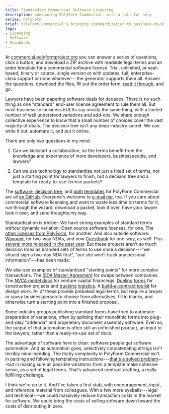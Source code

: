 ```yaml
---
title: Standardize Commercial Software Licensing
description: announcing PolyForm Commercial, with a call for help
series: PolyForm
brief: PolyForm Commercial's bringing standardization to business-to-business software licensing, with a mix of terms and tech.  We need eyeballs and feedback!
tags:
- Licensing
- Software
- Standards
---
```


At [commercial.polyformproject.org](https://commercial.polyformproject.org) you can answer a series of questions, click a button, and download a ZIP archive with readable legal terms and an order template for a commercial software license.  Trial, unlimited, or seat-based, binary or source, single version or with updates, full, enterprise-class support or none whatever---the generator supports them all.  Answer the questions, download the files, fill out the order form, [read it through](https://notlegaladvice.law/), and go.

Lawyers have been papering software deals for decades.  There is no such thing as one "standard" end-user license agreement to rule them all.  But most business-to-business EULAs say mostly the same thing, with a limited number of well understood variations and add-ons.  We share enough collective experience to know that a small number of choices cover the vast majority of deals.  The decision tree isn't any deep industry secret.  We can write it out, automate it, and put it online.

There are only two questions in my mind:

1.  Can we kickstart a collaboration, so the terms benefit from the knowledge and experience of more developers, businesspeople, and lawyers?

2.  Can we use technology to standardize not just a fixed set of terms, not just a starting point for lawyers to finish, but a decision tree and a template for ready-to-use license packets?

The [software](https://github.com/polyformproject/commercial.polyformproject.org/blob/main/index.js), [decision tree](https://github.com/polyformproject/commercial.polyformproject.org/blob/main/prompts.yml), and [both](https://github.com/polyformproject/commercial.polyformproject.org/blob/main/order.md) [templates](https://github.com/polyformproject/commercial.polyformproject.org/blob/main/terms.md) for PolyForm Commercial are all [on GitHub](https://github.com/polyformproject/commercial.polyformproject.org).  Everyone's welcome to [e-mail me](mailto:kyle@kemitchell.com), too.  If you care about commercial software licensing and want to waste less time on terms for it, run through the wizard, download a packet, look it over, have your lawyer look it over, and send thoughts my way.

Standardization is trickier.  We have strong examples of standard terms _without_ dynamic variation.  Open source software licenses, for one.  The [other licenses from PolyForm](https://polyformproject.org/licenses/), for another.  And also outside software: [Waypoint](https://waypointnda.com) for two-way NDAs, and now [Guestbook](https://guestbooknda.com) for one-way, as well.  Plus [several more released in the past year](https://stonecutters.law/#forms).  But these projects aren't so much decision _trees_ as branded sets of terms to use once a decision---"we should sign a two-day NDA first", "our site won't track any personal information"---has been made.

We also see examples of standardized "starting points" for more complex transactions.  The [ISDA Master Agreement](https://en.wikipedia.org/wiki/ISDA_Master_Agreement) for swaps between companies.  The [NVCA model docs](https://nvca.org/model-legal-documents/) for venture capital financings.  [Dueling](https://www.consensusdocs.org/) [forms](https://constructiondocuments.aia.org/) for construction projects and [trucking](https://www.trucking.org/) [logistics](https://www.tianet.org/).  A [build-a-contract toolkit](https://www.tianet.org/) for design work.  All of these provide prebaked legal terms, but require a lawyer or savvy businessperson to choose from alternatives, fill in blanks, and otherwise turn a starting point into a finished proposal.

Some industry groups publishing standard forms have tried to automate preparation of variations, often by splitting their monolithic forms into plug-and-play "addenda" and proprietary document assembly software.  Even so, the output of that automation is often still an unfinished product, an input to the lawyers, rather than a ready-to-use set of docs.

The advantage of software here is clear: software people get software automation.  And as automation goes, selectively concatenating strings isn't terribly mind-bending.  The tricky complexity in PolyForm Commercial isn't in parsing and following templating instructions---[that's a solved problem](https://writing.kemitchell.com/2021/03/13/Templating-for-Lawyers.html)---but in making sure all possible variations from a template make cohesive sense, as a set of legal terms.  That's advanced contract drafting, a really fulfilling challenge.

I think we're up to it.  And I've taken a first stab, with encouragement, input, and reference material from colleagues.  With a few more eyeballs---legal and technical---we could massively reduce transaction costs in the market for software.  We could bring the costs of selling software down toward the costs of distributing it: zero.
